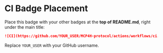 # CI Badge Placement

Place this badge with your other badges at the **top of README.md**, right under the main title:

```md
![CI](https://github.com/YOUR_USER/MCP4H-protocol/actions/workflows/ci.yml/badge.svg)
```

Replace `YOUR_USER` with your GitHub username.
